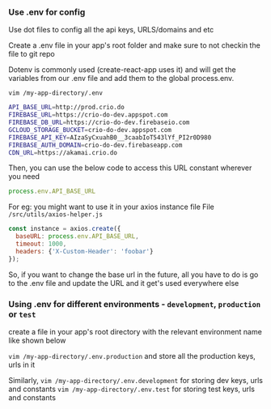 ### Use .env for config

Use dot files to config all the api keys, URLS/domains and etc

Create a .env file in your app's root folder and make sure to not checkin the file to git repo

Dotenv is commonly used (create-react-app uses it) and will get the variables from our .env file and add them to the global process.env.

`vim /my-app-directory/.env`

```bash
API_BASE_URL=http://prod.crio.do
FIREBASE_URL=https://crio-do-dev.appspot.com
FIREBASE_DB_URL=https://crio-do-dev.firebaseio.com
GCLOUD_STORAGE_BUCKET=crio-do-dev.appspot.com
FIREBASE_API_KEY=AIzaSyCxuahB0__3caabIoT543lYf_PI2r0D980
FIREBASE_AUTH_DOMAIN=crio-do-dev.firebaseapp.com
CDN_URL=https://akamai.crio.do
```

Then, you can use the below code to access this URL constant wherever you need

```js
process.env.API_BASE_URL
```

For eg: you might want to use it in your axios instance file
File `/src/utils/axios-helper.js`

```js
const instance = axios.create({
  baseURL: process.env.API_BASE_URL,
  timeout: 1000,
  headers: {'X-Custom-Header': 'foobar'}
});
```
So, if you want to change the base url in the future, all you have to do is go to the .env file and update the URL and it get's used everywhere else

### Using .env for different environments - `development`, `production` or `test`

create a file in your app's root directory with the relevant environment name like shown below

`vim /my-app-directory/.env.production` and store all the production keys, urls in it

Similarly,
`vim /my-app-directory/.env.development` for storing dev keys, urls and constants
`vim /my-app-directory/.env.test` for storing test keys, urls and constants
